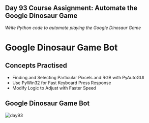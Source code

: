 ## Day 93 Course Assignment: Automate the Google Dinosaur Game

_Write Python code to automate playing the Google Dinosaur Game_

# Google Dinosaur Game Bot

## Concepts Practised

- Finding and Selecting Particular Pixcels and RGB with PyAutoGUI
- Use PyWin32 for Fast Keyboard Press Response
- Modify Logic to Adjust with Faster Speed

## Google Dinosaur Game Bot

![day93](https://user-images.githubusercontent.com/98851253/172071874-64b592d7-40ce-4e0b-a490-96e2e65a45bd.gif)
